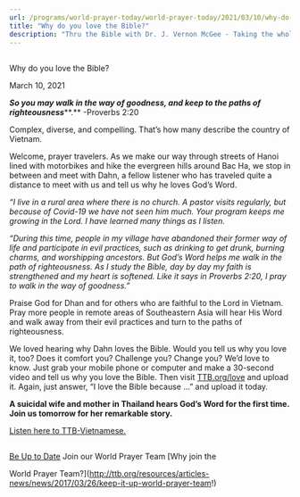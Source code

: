 ```yaml
---
url: /programs/world-prayer-today/world-prayer-today/2021/03/10/why-do-you-love-the-bible
title: "Why do you love the Bible?"
description: "Thru the Bible with Dr. J. Vernon McGee - Taking the whole Word to the whole world"
---
```







## 
 Why do you love the Bible?


March 10, 2021




***So you may walk in the way of goodness, and keep to the paths of righteousness*****.** -Proverbs 2:20 

 Complex, diverse, and compelling. That’s how many describe the country of Vietnam.  

 Welcome, prayer travelers. As we make our way through streets of Hanoi lined with motorbikes and hike the evergreen hills around Bac Ha, we stop in between and meet with Dahn, a fellow listener who has traveled quite a distance to meet with us and tell us why he loves God’s Word.  

 *“I live in a rural area where there is no church. A pastor visits regularly, but because of Covid-19 we have not seen him much. Your program keeps me growing in the Lord. I have learned many things as I listen.*

*“During this time, people in my village have* *abandoned their former way of life and participate in evil practices, such as drinking to get drunk, burning charms, and worshipping ancestors. But God’s Word helps me walk in the path of righteousness. As I study the Bible, day by day my faith is strengthened and my heart is softened. Like it says in Proverbs 2:20, I pray to walk in the way of goodness.”*  

 Praise God for Dhan and for others who are faithful to the Lord in Vietnam. Pray more people in remote areas of Southeastern Asia will hear His Word and walk away from their evil practices and turn to the paths of righteousness.

We loved hearing why Dahn loves the Bible. Would you tell us why you love it, too? Does it comfort you? Challenge you? Change you? We’d love to know. Just grab your mobile phone or computer and make a 30-second video and tell us why you love the Bible. Then visit [TTB.org/love](https://www.ttb.org/love) and upload it. Again, just answer, “I love the Bible because …” and upload it today.  


**A suicidal wife and mother in Thailand hears God’s Word for the first time. Join us tomorrow for her remarkable story.**

[Listen here to TTB-Vietnamese.](https://ttb.twr.org/home/day,0338/language,VIE)  








## 




[Be Up to Date](http://feeds.feedburner.com/WorldPrayerToday "World Prayer Today RSS Feed")
Join our World Prayer Team
[Why join the  

World Prayer Team?](http://ttb.org/resources/articles-news/news/2017/03/26/keep-it-up-world-prayer-team!)




